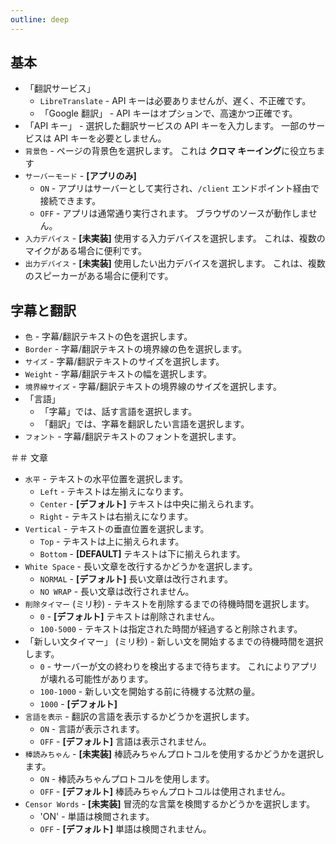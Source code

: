 ```yaml
---
outline: deep
---
```


## 基本
- 「翻訳サービス」
   - `LibreTranslate` - API キーは必要ありませんが、遅く、不正確です。
   - 「Google 翻訳」 - API キーはオプションで、高速かつ正確です。
- 「API キー」 - 選択した翻訳サービスの API キーを入力します。 一部のサービスは API キーを必要としません。
- `背景色` - ページの背景色を選択します。 これは **クロマ キーイング**に役立ちます
- `サーバーモード` - **[アプリのみ]**
   - `ON` - アプリはサーバーとして実行され、`/client` エンドポイント経由で接続できます。
   - `OFF` - アプリは通常通り実行されます。 ブラウザのソースが動作しません。
- `入力デバイス` - **[未実装]** 使用する入力デバイスを選択します。 これは、複数のマイクがある場合に便利です。
- `出力デバイス` - **[未実装]** 使用したい出力デバイスを選択します。 これは、複数のスピーカーがある場合に便利です。


## 字幕と翻訳
- `色` - 字幕/翻訳テキストの色を選択します。
- `Border` - 字幕/翻訳テキストの境界線の色を選択します。
- `サイズ` - 字幕/翻訳テキストのサイズを選択します。
- `Weight` - 字幕/翻訳テキストの幅を選択します。
- `境界線サイズ` - 字幕/翻訳テキストの境界線のサイズを選択します。
- 「言語」
   - 「字幕」では、話す言語を選択します。
   - 「翻訳」では、字幕を翻訳したい言語を選択します。
- `フォント` - 字幕/翻訳テキストのフォントを選択します。


＃＃ 文章
- `水平` - テキストの水平位置を選択します。
   - `Left` - テキストは左揃えになります。
   - `Center` - **[デフォルト]** テキストは中央に揃えられます。
   - `Right` - テキストは右揃えになります。
- `Vertical` - テキストの垂直位置を選択します。
   - `Top` - テキストは上に揃えられます。
   - `Bottom` - **[DEFAULT]** テキストは下に揃えられます。
- `White Space` - 長い文章を改行するかどうかを選択します。
   - `NORMAL` - **[デフォルト]** 長い文章は改行されます。
   - `NO WRAP` - 長い文章は改行されません。
- `削除タイマー` (ミリ秒) - テキストを削除するまでの待機時間を選択します。
   - `0` - **[デフォルト]** テキストは削除されません。
   - `100-5000` - テキストは指定された時間が経過すると削除されます。
- 「新しい文タイマー」 (ミリ秒) - 新しい文を開始するまでの待機時間を選択します。
   - `0` - サーバーが文の終わりを検出するまで待ちます。 これによりアプリが壊れる可能性があります。
   - `100-1000` - 新しい文を開始する前に待機する沈黙の量。
   - `1000` - **[デフォルト]**
- `言語を表示` - 翻訳の言語を表示するかどうかを選択します。
   - `ON` - 言語が表示されます。
   - `OFF` - **[デフォルト]** 言語は表示されません。
- `棒読みちゃん` - **[未実装]** 棒読みちゃんプロトコルを使用するかどうかを選択します。
   - `ON` - 棒読みちゃんプロトコルを使用します。
   - `OFF` - **[デフォルト]** 棒読みちゃんプロトコルは使用されません。
- `Censor Words` - **[未実装]** 冒涜的な言葉を検閲するかどうかを選択します。
   - 'ON' - 単語は検閲されます。
   - `OFF` - **[デフォルト]** 単語は検閲されません。